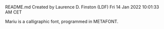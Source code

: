 README.md
Created by Laurence D. Finston (LDF) Fri 14 Jan 2022 10:01:33 AM CET

Mariu is a calligraphic font, programmed in METAFONT.